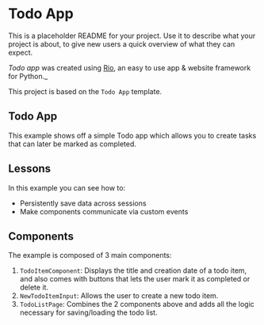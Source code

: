 # Todo App

This is a placeholder README for your project. Use it to describe what your
project is about, to give new users a quick overview of what they can expect.

_Todo app_ was created using [Rio](https://rio.dev/), an easy to
use app & website framework for Python._

This project is based on the `Todo App` template.

## Todo App

This example shows off a simple Todo app which allows you to create tasks that
can later be marked as completed.

## Lessons

In this example you can see how to:

-   Persistently save data across sessions
-   Make components communicate via custom events

## Components

The example is composed of 3 main components:

1. `TodoItemComponent`: Displays the title and creation date of a todo item, and
   also comes with buttons that lets the user mark it as completed or delete it.
2. `NewTodoItemInput`: Allows the user to create a new todo item.
3. `TodoListPage`: Combines the 2 components above and adds all the logic
   necessary for saving/loading the todo list.
